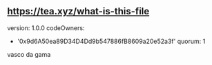 # 
https://tea.xyz/what-is-this-file
---
version: 1.0.0
codeOwners:
  - '0x9d6A50ea89D34D4Dd9b547886fB8609a20e52a3f'
quorum: 1

vasco da gama
